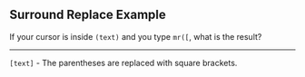 ## Surround Replace Example

If your cursor is inside `(text)` and you type `mr([`, what is the result?

---

`[text]` - The parentheses are replaced with square brackets.

